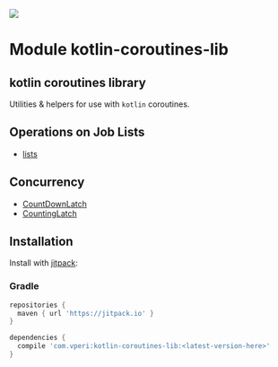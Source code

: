 [![](https://jitpack.io/v/com.vperi/kotlin-coroutines-lib.svg)](https://jitpack.io/#com.vperi/kotlin-coroutines-lib)

# Module kotlin-coroutines-lib

## kotlin coroutines library
Utilities & helpers for use with `kotlin` coroutines.


## Operations on Job Lists 
* [lists](./com.vperi.kotlinx.coroutines.experimental/kotlin.collections.-iterable/index.md) 

## Concurrency 
* [CountDownLatch](./com.vperi.kotlinx.coroutines.experimental/-count-down-latch/index.md) 
* [CountingLatch](./com.vperi.kotlinx.coroutines.experimental/-counting-latch/index.md) 

## Installation
Install with [jitpack](https://jitpack.io/#com.vperi/kotlin-coroutines-lib/):

### Gradle

```gradle
repositories {
  maven { url 'https://jitpack.io' }
}

dependencies {
  compile 'com.vperi:kotlin-coroutines-lib:<latest-version-here>'
}

```